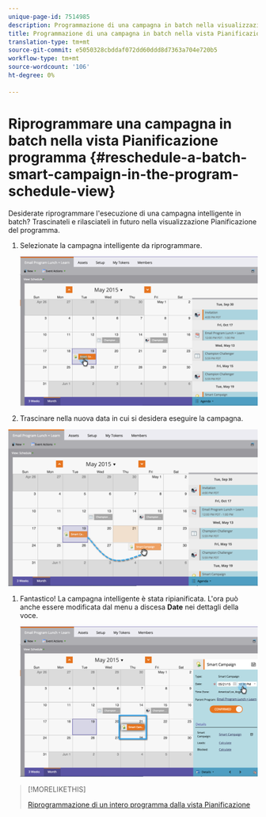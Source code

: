 ```yaml
---
unique-page-id: 7514985
description: Programmazione di una campagna in batch nella visualizzazione Pianificazione programma - Documenti Marketo - Documentazione prodotto
title: Programmazione di una campagna in batch nella vista Pianificazione programma
translation-type: tm+mt
source-git-commit: e5050328cbddaf072dd60ddd8d7363a704e720b5
workflow-type: tm+mt
source-wordcount: '106'
ht-degree: 0%

---
```



# Riprogrammare una campagna in batch nella vista Pianificazione programma {#reschedule-a-batch-smart-campaign-in-the-program-schedule-view}

Desiderate riprogrammare l&#39;esecuzione di una campagna intelligente in batch? Trascinateli e rilasciateli in futuro nella visualizzazione Pianificazione del programma.

1. Selezionate la campagna intelligente da riprogrammare.

   ![](assets/image2015-5-19-12-3a8-3a28.png)

1. Trascinare nella nuova data in cui si desidera eseguire la campagna.

![](assets/image2015-5-19-12-3a12-3a1.png)

1. Fantastico! La campagna intelligente è stata ripianificata. L&#39;ora può anche essere modificata dal menu a discesa **Date** nei dettagli della voce.

   ![](assets/image2015-5-19-12-3a15-3a38.png)

>[!MORELIKETHIS]
>
>[Riprogrammazione di un intero programma dalla vista Pianificazione](/help/marketo/product-docs/core-marketo-concepts/programs/program-schedule-view/rescheduling-an-entire-program-from-the-schedule-view.md)

